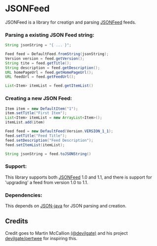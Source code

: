 # JSONFeed

JSONFeed is a library for creatign and parsing [JSONFeed](https://jsonfeed.org/) feeds.


### Parsing a existing JSON Feed string:

```java
String jsonString = "{ ... }";

Feed feed = DefaultFeed.fromString(jsonString);
Version version = feed.getVersion();
String tite = feed.getTitle();
String description = feed.getDescription();
URL homePageUrl = feed.getHomePageUrl();
URL feedUrl = feed.getFeedUrl();

List<Item> itemList = feed.getItemList()
```


### Creating a new JSON Feed:

```java
Item item = new DefaultItem("1");
item.setTitle("First Item");
List<Item> itemList = new ArrayList<Item>();
itemList.add(item)

Feed feed = new DefaultFeed(Version.VERSION_1_1);
feed.setTitle("Feed Title");
feed.setDescription("Feed Description");
feed.setItemList(itemList);

String jsonString = feed.toJSONString()
```


### Support:

This library supports both [JSONFeed](https://jsonfeed.org/) 1.0 and 1.1, and there is support for 'upgrading' a feed from version 1.0 to 1.1.


### Dependencies:

This depends on [JSON-java](https://github.com/stleary/JSON-java) for JSON parsing and creation.



## Credits

Credit goes to Martin McCallion [(@devilgate)](https://github.com/devilgate) and his project [devilgate/pertwee](https://github.com/devilgate/pertwee) for inspiring this.
